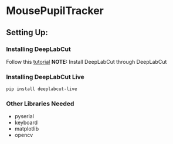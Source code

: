 # MousePupilTracker

## Setting Up:
### Installing DeepLabCut
Follow this [tutorial](https://deeplabcut.github.io/DeepLabCut/docs/installation.html)
**NOTE:** Install DeepLabCut through DeepLabCut

### Installing DeepLabCut Live
```
pip install deeplabcut-live
```

### Other Libraries Needed
- pyserial
- keyboard
- matplotlib
- opencv
